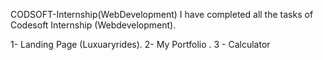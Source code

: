 CODSOFT-Internship(WebDevelopment)
I have completed all the tasks of Codesoft Internship (Webdevelopment).

1- Landing Page (Luxuaryrides).
2- My Portfolio .
3 - Calculator
